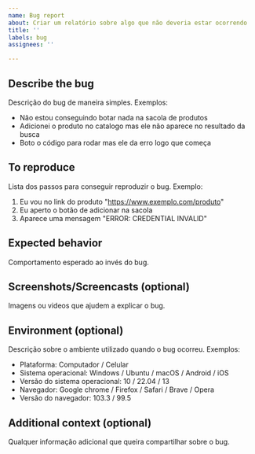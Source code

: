 ```yaml
---
name: Bug report
about: Criar um relatório sobre algo que não deveria estar ocorrendo
title: ''
labels: bug
assignees: ''

---
```


## Describe the bug
Descrição do bug de maneira simples. Exemplos:
- Não estou conseguindo botar nada na sacola de produtos
- Adicionei o produto no catalogo mas ele não aparece no resultado da busca
- Boto o código para rodar mas ele da erro logo que começa

## To reproduce
Lista dos passos para conseguir reproduzir o bug. Exemplo:
1. Eu vou no link do produto "https://www.exemplo.com/produto"
2. Eu aperto o botão de adicionar na sacola
3. Aparece uma mensagem "ERROR: CREDENTIAL INVALID"

## Expected behavior
Comportamento esperado ao invés do bug.

## Screenshots/Screencasts (optional)
Imagens ou videos que ajudem a explicar o bug.

## Environment (optional)
Descrição sobre o ambiente utilizado quando o bug ocorreu. Exemplos:
- Plataforma: Computador / Celular
- Sistema operacional: Windows / Ubuntu / macOS / Android / iOS
- Versão do sistema operacional: 10 / 22.04 / 13
- Navegador: Google chrome / Firefox / Safari / Brave / Opera
- Versão do navegador: 103.3 / 99.5

## Additional context (optional)
Qualquer informação adicional que queira compartilhar sobre o bug.
